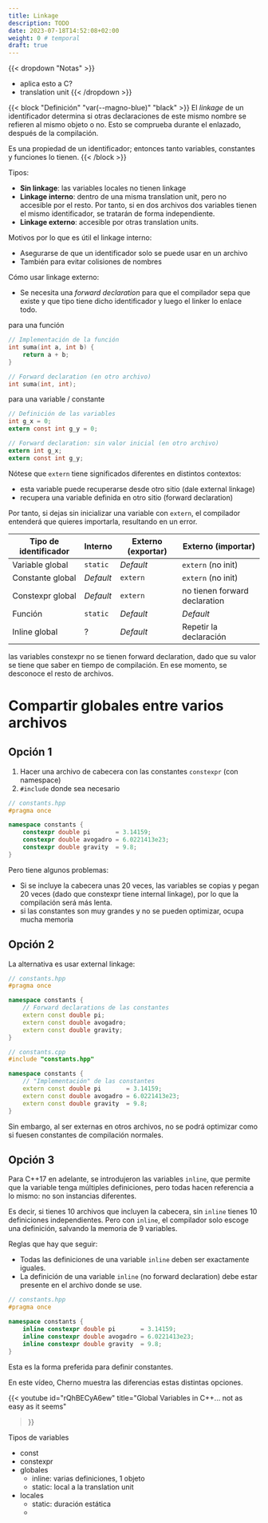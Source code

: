 ```yaml
---
title: Linkage
description: TODO
date: 2023-07-18T14:52:08+02:00
weight: 0 # temporal
draft: true
---
```


{{< dropdown "Notas" >}}
- aplica esto a C?
- translation unit
{{< /dropdown >}}

{{< block "Definición" "var(--magno-blue)" "black" >}}
El _linkage_ de un identificador determina si otras declaraciones de este mismo
nombre se refieren al mismo objeto o no. Esto se comprueba durante el enlazado,
después de la compilación.

Es una propiedad de un identificador; entonces tanto variables, constantes
y funciones lo tienen.
{{< /block >}}

Tipos:

- **Sin linkage**: las variables locales no tienen linkage
- **Linkage interno**: dentro de una misma translation unit, pero no accesible
  por el resto. Por tanto, si en dos archivos dos variables tienen el mismo
  identificador, se tratarán de forma independiente.
- **Linkage externo**: accesible por otras translation units.

Motivos por lo que es útil el linkage interno:

- Asegurarse de que un identificador solo se puede usar en un archivo
- También para evitar colisiones de nombres

Cómo usar linkage externo:

- Se necesita una _forward declaration_ para que el compilador sepa que existe
y que tipo tiene dicho identificador y luego el linker lo enlace todo.

para una función
```c
// Implementación de la función
int suma(int a, int b) {
    return a + b;
}

// Forward declaration (en otro archivo)
int suma(int, int);
```
para una variable / constante

```c
// Definición de las variables
int g_x = 0;
extern const int g_y = 0;

// Forward declaration: sin valor inicial (en otro archivo)
extern int g_x;
extern const int g_y;
```

Nótese que `extern` tiene significados diferentes en distintos contextos:

- esta variable puede recuperarse desde otro sitio (dale external linkage)
- recupera una variable definida en otro sitio (forward declaration)

Por tanto, si dejas sin inicializar una variable con `extern`, el compilador
entenderá que quieres importarla, resultando en un error.

| Tipo de identificador   | Interno     | Externo (exportar)   | Externo (importar)            |
|-------------------------|-------------|----------------------|-------------------------------|
| Variable global         | `static`    | _Default_            | `extern` (no init)            |
| Constante global        | _Default_   | `extern`             | `extern` (no init)            |
| Constexpr global        | _Default_   | `extern`             | no tienen forward declaration |
| Función                 | `static`    | _Default_            | _Default_                     |
| Inline global           | ?           | _Default_            | Repetir la declaración        |

las variables constexpr no se tienen forward declaration, dado que su valor se
tiene que saber en tiempo de compilación. En ese momento, se desconoce el resto
de archivos.

# Compartir globales entre varios archivos

## Opción 1

1. Hacer una archivo de cabecera con las constantes `constexpr` (con namespace)
2. `#include` donde sea necesario

```cpp
// constants.hpp
#pragma once

namespace constants {
    constexpr double pi       = 3.14159;
    constexpr double avogadro = 6.0221413e23;
    constexpr double gravity  = 9.8;
}
```

Pero tiene algunos problemas:

- Si se incluye la cabecera unas 20 veces, las variables se copias y pegan
20 veces (dado que constexpr tiene internal linkage), por lo que la compilación
será más lenta.
- si las constantes son muy grandes y no se pueden optimizar, ocupa mucha
memoria

## Opción 2

La alternativa es usar external linkage:

```cpp
// constants.hpp
#pragma once

namespace constants {
    // Forward declarations de las constantes
    extern const double pi;
    extern const double avogadro;
    extern const double gravity;
}

// constants.cpp
#include "constants.hpp"

namespace constants {
    // "Implementación" de las constantes
    extern const double pi       = 3.14159;
    extern const double avogadro = 6.0221413e23;
    extern const double gravity  = 9.8;
}
```

Sin embargo, al ser externas en otros archivos, no se podrá optimizar como si
fuesen constantes de compilación normales.

## Opción 3

Para C++17 en adelante, se introdujeron las variables `inline`, que permite que
la variable tenga múltiples definiciones, pero todas hacen referencia a lo
mismo: no son instancias diferentes.

Es decir, si tienes 10 archivos que incluyen la cabecera, sin `inline` tienes 10
definiciones independientes. Pero con `inline`, el compilador solo escoge una
definición, salvando la memoria de 9 variables.

Reglas que hay que seguir:

- Todas las definiciones de una variable `inline` deben ser exactamente iguales.
- La definición de una variable `inline` (no forward declaration) debe estar
  presente en el archivo donde se use.

```cpp
// constants.hpp
#pragma once

namespace constants {
    inline constexpr double pi       = 3.14159;
    inline constexpr double avogadro = 6.0221413e23;
    inline constexpr double gravity  = 9.8;
}
```

Esta es la forma preferida para definir constantes.

En este vídeo, Cherno muestra las diferencias estas distintas opciones.

{{< youtube
    id="rQhBECyA6ew"
    title="Global Variables in C++... not as easy as it seems"
>}}

Tipos de variables

- const
- constexpr
- globales
    - inline: varias definiciones, 1 objeto
    - static: local a la translation unit
- locales
    - static: duración estática
    - 
